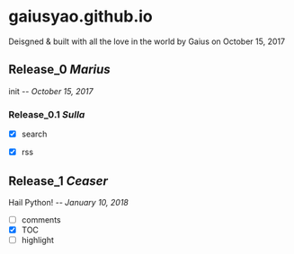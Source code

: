 # gaiusyao.github.io
Deisgned & built with all the love in the world by Gaius on October 15, 2017


## Release_0 *Marius* 
init  *-- October 15, 2017*

### Release_0.1 *Sulla* 
- [x] search
- [x] rss


## Release_1 *Ceaser* 
Hail Python!  *-- January 10, 2018*
- [ ] comments
- [x] TOC
- [ ] highlight
